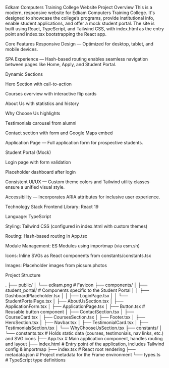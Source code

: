 Edkam Computers Training College Website
Project Overview
This is a modern, responsive website for Edkam Computers Training College. It's designed to showcase the college’s programs, provide institutional info, enable student applications, and offer a mock student portal. The site is built using React, TypeScript, and Tailwind CSS, with index.html as the entry point and index.tsx bootstrapping the React app.

Core Features
Responsive Design — Optimized for desktop, tablet, and mobile devices.

SPA Experience — Hash-based routing enables seamless navigation between pages like Home, Apply, and Student Portal.

Dynamic Sections

Hero Section with call-to-action

Courses overview with interactive flip cards

About Us with statistics and history

Why Choose Us highlights

Testimonials carousel from alumni

Contact section with form and Google Maps embed

Application Page — Full application form for prospective students.

Student Portal (Mock)

Login page with form validation

Placeholder dashboard after login

Consistent UI/UX — Custom theme colors and Tailwind utility classes ensure a unified visual style.

Accessibility — Incorporates ARIA attributes for inclusive user experience.

Technology Stack
Frontend Library: React 19

Language: TypeScript

Styling: Tailwind CSS (configured in index.html with custom themes)

Routing: Hash-based routing in App.tsx

Module Management: ES Modules using importmap (via esm.sh)

Icons: Inline SVGs as React components from constants/constants.tsx

Images: Placeholder images from picsum.photos

Project Structure

.
├── public/
│ └── edkam.png # Favicon
├── components/
│ ├── student_portal/ # Components specific to the Student Portal
│ │ ├── DashboardPlaceholder.tsx
│ │ ├── LoginPage.tsx
│ │ └── StudentPortalPage.tsx
│ ├── AboutUsSection.tsx
│ ├── ApplicationForm.tsx
│ ├── ApplicationPage.tsx
│ ├── Button.tsx # Reusable button component
│ ├── ContactSection.tsx
│ ├── CourseCard.tsx
│ ├── CoursesSection.tsx
│ ├── Footer.tsx
│ ├── HeroSection.tsx
│ ├── Navbar.tsx
│ ├── TestimonialCard.tsx
│ ├── TestimonialsSection.tsx
│ └── WhyChooseUsSection.tsx
├── constants/
│ └── constants.tsx # Holds static data (courses, testimonials, nav links, etc.) and SVG icons
├── App.tsx # Main application component, handles routing and layout
├── index.html # Entry point of the application, includes Tailwind config & importmap
├── index.tsx # React root rendering
├── metadata.json # Project metadata for the Frame environment
└── types.ts # TypeScript type definitions
